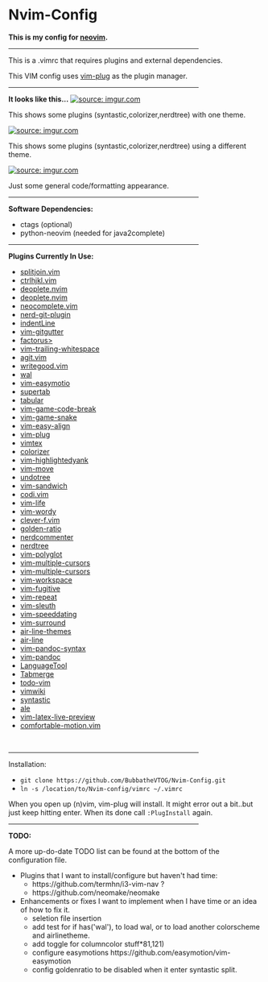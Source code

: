 # Nvim-Config
<strong>This is my config for <a href="https://github.com/neovim/neovim">neovim</a>.</strong>
<hr width="75%" align="center" noshade>
<p>This is a .vimrc that requires plugins and external dependencies.</p>
<p>This VIM config uses <a href=https://github.com/junegunn/vim-plug>vim-plug</a> as the plugin manager.</p>
<hr width="75%" align="center" noshade>
<strong>It looks like this...</strong>
<a href="http://imgur.com/iiRj5dB"><img src="http://i.imgur.com/iiRj5dB.png" title="source: imgur.com" /></a>
<p>This shows some plugins (syntastic,colorizer,nerdtree) with one theme.</p>
<a href="http://imgur.com/NGTbJH6"><img src="http://i.imgur.com/NGTbJH6.png" title="source: imgur.com" /></a>
<p>This shows some plugins (syntastic,colorizer,nerdtree) using a different theme.</p>
<a href="http://imgur.com/X9Sap29"><img src="http://i.imgur.com/X9Sap29.png" title="source: imgur.com" /></a>
<p>Just some general code/formatting appearance.</p>
<hr width="75%" align="center" noshade>
<strong>Software Dependencies:</strong>
<ul>
	<li>ctags (optional)
	<li>python-neovim (needed for java2complete)
</ul>
<hr width="75%" align="center">
<strong>Plugins Currently In Use:</strong>
<ul>
	<li><a href=https://github.com/AndreRadev/splitjoin.vim>splitjoin.vim</a>
	<li><a href=https://github.com/AnthonyAstige/ctrlhjkl.vim>ctrlhjkl.vim</a>
	<li><a href=https://github.com/Shougo/deoplete.nvim>deoplete.nvim</a>
	<li><a href=https://github.com/Shougo/deoplete.nvim>deoplete.nvim</a>
	<li><a href=https://github.com/Shougo/neocomplete.vim>neocomplete.vim</a>
	<li><a href=https://github.com/Xuyuanp/nerdtree-git-plugin>nerd-git-plugin</a>
	<li><a href=https://github.com/Yggdroot/indentLine>indentLine</a>
	<li><a href=https://github.com/airblade/vim-gitgutter>vim-gitgutter</a>
	<li><a href=https://github.com/apalmer1377/factorus>factorus></a>
	<li><a href=https://github.com/bronson/vim-trailing-whitespace>vim-trailing-whitespace</a>
	<li><a href=https://github.com/cohama/agit.vim>agit.vim</a>
	<li><a href=https://github.com/davidbeckingsale/writegood.vim>writegood.vim</a>
	<li><a href=https://github.com/dylanaraps/wal>wal</a>
	<li><a href=https://github.com/easymotion/vim-easymotion>vim-easymotio</a>
	<li><a href=https://github.com/ervandew/supertab>supertab</a>
	<li><a href=https://github.com/godlygeek/tabular>tabular</a>
	<li><a href=https://github.com/johngrib/vim-game-code-break>vim-game-code-break</a>
	<li><a href=https://github.com/johngrib/vim-game-snake>vim-game-snake</a>
	<li><a href=https://github.com/junegunn/vim-easy-align>vim-easy-align</a>
	<li><a href=https://github.com/junegunn/vim-plug>vim-plug</a>
	<li><a href=https://github.com/lervag/vimtex>vimtex</a>
	<li><a href=https://github.com/lilydjwg/colorizer>colorizer</a>
	<li><a href=https://github.com/machakann/vim-highlightedyank>vim-highlightedyank</a>
	<li><a href=https://github.com/matze/vim-move>vim-move</a>
	<li><a href=https://github.com/mbbill/undotree>undotree</a>
	<li><a href=https://github.com/mechakann/vim-sandwich>vim-sandwich</a>
	<li><a href=https://github.com/metakirby5/codi.vim'>codi.vim</a>
	<li><a href=https://github.com/omaraboumrad/vim-life>vim-life</a>
	<li><a href=https://github.com/reedes/vim-wordy>vim-wordy</a>
	<li><a href=https://github.com/rhysd/clever-f.vim>clever-f.vim</a>
	<li><a href=https://github.com/roman/golden-ratio>golden-ratio</a>
	<li><a href=https://github.com/scrooloose/nerdcommenter>nerdcommenter</a>
	<li><a href=https://github.com/scrooloose/nerdtree>nerdtree</a>
	<li><a href=https://github.com/sheerun/vim-plyglot>vim-polyglot</a>
	<li><a href=https://github.com/terryma/vim-multiple-cursors>vim-multiple-cursors</a>
	<li><a href=https://github.com/terryma/vim-multiple-cursors>vim-multiple-cursors</a>
	<li><a href=https://github.com/thaerkh/vim-workspace>vim-workspace</a>
	<li><a href=https://github.com/tpope/vim-fugitive>vim-fugitive</a>
	<li><a href=https://github.com/tpope/vim-repeat>vim-repeat</a>
	<li><a href=https://github.com/tpope/vim-sleuth>vim-sleuth</a>
	<li><a href=https://github.com/tpope/vim-speeddating>vim-speeddating</a>
	<li><a href=https://github.com/tpope/vim-surround>vim-surround</a>
	<li><a href=https://github.com/vim-airline/vim-airline-themes>air-line-themes</a>
	<li><a href=https://github.com/vim-airline/vim-airline>air-line</a>
	<li><a href=https://github.com/vim-pandoc/vim-pandoc-syntax>vim-pandoc-syntax</a>
	<li><a href=https://github.com/vim-pandoc/vim-pandoc>vim-pandoc</a>
	<li><a href=https://github.com/vim-scripts/LanguageTool>LanguageTool</a>
	<li><a href=https://github.com/vim-scripts/Tabmerge>Tabmerge</a>
	<li><a href=https://github.com/vim-scripts/todo-vim>todo-vim</a>
	<li><a href=https://github.com/vim-scripts/vimwiki>vimwiki</a>
	<li><a href=https://github.com/vim-syntastic/syntastic>syntastic</a>
	<li><a href=https://github.com/w0rp/ale>ale</a>
	<li><a href=https://github.com/xuhdev/vim-latex-live-preview>vim-latex-live-preview</a>
	<li><a href=https://github.com/yuttie/comfortable-motion.vim>comfortable-motion.vim</a>
</ul>
<br>
<hr width="75%" align="center" noshade>
<p>Installation:
<ul>
	<li><code>git clone https://github.com/BubbatheVTOG/Nvim-Config.git</code>
	<li><code>ln -s /location/to/Nvim-config/vimrc ~/.vimrc</code>
</ul>
<p>When you open up (n)vim, vim-plug will install. It might error out a bit..but just keep hitting enter. When its done call <code>:PlugInstall</code> again.
<br>
<hr width="75%" align="center" noshade>
<strong>TODO:</strong>
<p>A more up-do-date TODO list can be found at the bottom of the configuration file.
<ul>
	<li>Plugins that I want to install/configure but haven't had time:
	<ul>
		<li>https://github.com/termhn/i3-vim-nav ?
		<li>https://github.com/neomake/neomake
	</ul>
	<li>Enhancements or fixes I want to implement when I have time or an idea of how to fix it.
	<ul>
		<li>seletion file insertion
		<li>add test for if has('wal'), to load wal, or to load another colorscheme and airlinetheme.
		<li>add toggle for columncolor stuff*81,121)
		<li>configure easymotions https://github.com/easymotion/vim-easymotion
		<li>config goldenratio to be disabled when it enter syntastic split.
	</ul>
</ul>
